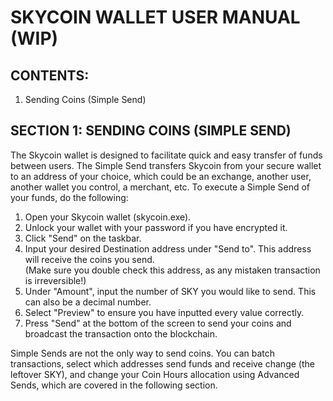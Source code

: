 # SKYCOIN WALLET USER MANUAL (WIP)

## **CONTENTS:**

1. Sending Coins (Simple Send)

## **SECTION 1: SENDING COINS (SIMPLE SEND)**

The Skycoin wallet is designed to facilitate quick and easy transfer of funds between users. The Simple Send transfers Skycoin from your secure wallet to an address of your choice, which could be an exchange, another user, another wallet you control, a merchant, etc. To execute a Simple Send of your funds, do the following:

1. Open your Skycoin wallet (skycoin.exe). 
2. Unlock your wallet with your password if you have encrypted it. 
3. Click "Send" on the taskbar. 
4. Input your desired Destination address under "Send to". This address will receive the coins you send.	
	(Make sure you double check this address, as any mistaken transaction is irreversible!) 
5. Under "Amount", input the number of SKY you would like to send. This can also be a decimal number. 
 6. Select "Preview" to ensure you have inputted every value correctly. 
7. Press "Send" at the bottom of the screen to send your coins and broadcast the transaction onto the blockchain.

	
Simple Sends are not the only way to send coins. You can batch transactions, select which addresses send funds and receive change (the leftover SKY), and change your Coin Hours allocation using Advanced Sends, which are covered in the following section. 
